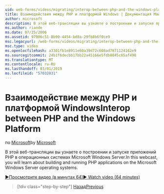 ```yaml
---
uid: web-forms/videos/migrating/interop-between-php-and-the-windows-platform
title: Взаимодействия между PHP и платформой Windows | Документация Майкрософт
author: microsoft
description: В этой веб-трансляции вы узнаете о построении и запуске приложений PHP в операционных системах Microsoft Windows Server.
ms.author: riande
ms.date: 07/25/2006
ms.assetid: 97906c51-8b99-4454-bd0a-29fb8b6f0ce9
msc.legacyurl: /web-forms/videos/migrating/interop-between-php-and-the-windows-platform
msc.type: video
ms.openlocfilehash: a3301fb1e8911e60a39d72c608ad7871124162e9
ms.sourcegitcommit: 24b1f6decbb17bb22a45166e5fdb0845c65af498
ms.translationtype: MT
ms.contentlocale: ru-RU
ms.lasthandoff: 03/01/2019
ms.locfileid: "57032031"
---
```

<a name="interop-between-php-and-the-windows-platform"></a><span data-ttu-id="b417e-103">Взаимодействие между PHP и платформой Windows</span><span class="sxs-lookup"><span data-stu-id="b417e-103">Interop between PHP and the Windows Platform</span></span>
====================
<span data-ttu-id="b417e-104">по [Microsoft](https://github.com/microsoft)</span><span class="sxs-lookup"><span data-stu-id="b417e-104">by [Microsoft](https://github.com/microsoft)</span></span>

<span data-ttu-id="b417e-105">В этой веб-трансляции вы узнаете о построении и запуске приложений PHP в операционных системах Microsoft Windows Server.</span><span class="sxs-lookup"><span data-stu-id="b417e-105">In this webcast, you will learn about building and running PHP applications on the Microsoft Windows Server operating systems.</span></span>

[<span data-ttu-id="b417e-106">&#9654;Просмотрите видео (в минутах 64)</span><span class="sxs-lookup"><span data-stu-id="b417e-106">&#9654; Watch video (64 minutes)</span></span>](https://channel9.msdn.com/Blogs/ASP-NET-Site-Videos/interop-between-php-and-the-windows-platform)

> [!div class="step-by-step"]
> [<span data-ttu-id="b417e-107">Назад</span><span class="sxs-lookup"><span data-stu-id="b417e-107">Previous</span></span>](introduction-to-aspnet-for-coldfusion-developers-building-an-aspnet-application.md)
